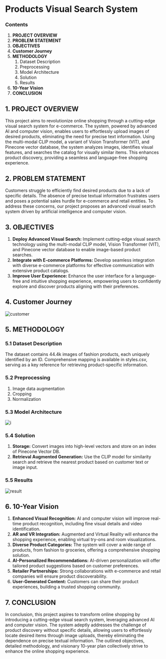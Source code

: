 # Products Visual Search System

### Contents

1. **PROJECT OVERVIEW**
2. **PROBLEM STATEMENT**
3. **OBJECTIVES**
4. **Customer Journey**
5. **METHODOLOGY**
   1. Dataset Description
   2. Preprocessing
   3. Model Architecture
   4. Solution
   5. Results
6. **10-Year Vision**
7. **CONCLUSION**

## 1. PROJECT OVERVIEW

This project aims to revolutionize online shopping through a cutting-edge visual search system for e-commerce. The system, powered by advanced AI and computer vision, enables users to effortlessly upload images of desired products, eliminating the need for precise text information. Using the multi-modal CLIP model, a variant of Vision Transformer (VIT), and Pinecone vector database, the system analyzes images, identifies visual features, and searches the catalog for visually similar items. This enhances product discovery, providing a seamless and language-free shopping experience.

## 2. PROBLEM STATEMENT

Customers struggle to efficiently find desired products due to a lack of specific details. The absence of precise textual information frustrates users and poses a potential sales hurdle for e-commerce and retail entities. To address these concerns, our project proposes an advanced visual search system driven by artificial intelligence and computer vision.

## 3. OBJECTIVES

1. **Deploy Advanced Visual Search:** Implement cutting-edge visual search technology using the multi-modal CLIP model, Vision Transformer (VIT), and Pinecone vector database to enable image-based product searches.
2. **Integrate with E-commerce Platforms:** Develop seamless integration with diverse e-commerce platforms for effective communication with extensive product catalogs.
3. **Improve User Experience:** Enhance the user interface for a language-free and intuitive shopping experience, empowering users to confidently explore and discover products aligning with their preferences.

## 4. Customer Journey

![customer](https://github.com/Lohit20/Products-Visual-Search-System/assets/122743521/9a57b2e1-3f7d-4585-b3c2-d3626cb85a68)


## 5. METHODOLOGY

### 5.1 Dataset Description

The dataset contains 44.4k images of fashion products, each uniquely identified by an ID. Comprehensive mapping is available in styles.csv, serving as a key reference for retrieving product-specific information.

### 5.2 Preprocessing

1. Image data augmentation
2. Cropping
3. Normalization

### 5.3 Model Architecture

![i](https://github.com/Lohit20/Products-Visual-Search-System/assets/122743521/d55d9cf3-e669-4d5c-b37c-69c6ba21679b)


### 5.4 Solution

1. **Storage:** Convert images into high-level vectors and store on an index of Pinecone Vector DB.
2. **Retrieval Augmented Generation:** Use the CLIP model for similarity search and retrieve the nearest product based on customer text or image input.

### 5.5 Results

![result](https://github.com/Lohit20/Products-Visual-Search-System/assets/122743521/e0fa568d-c738-499c-a1be-f0ae1d23ff24)

## 6. 10-Year Vision

1. **Enhanced Visual Recognition:** AI and computer vision will improve real-time product recognition, including fine visual details and video identification.
2. **AR and VR Integration:** Augmented and Virtual Reality will enhance the shopping experience, enabling virtual try-ons and room visualizations.
3. **Diverse Product Categories:** The system will cover a wide range of products, from fashion to groceries, offering a comprehensive shopping solution.
4. **AI-Personalized Recommendations:** AI-driven personalization will offer tailored product suggestions based on customer preferences.
5. **Retailer Partnerships:** Strong collaborations with e-commerce and retail companies will ensure product discoverability.
6. **User-Generated Content:** Customers can share their product experiences, building a trusted shopping community.

## 7. CONCLUSION

In conclusion, this project aspires to transform online shopping by introducing a cutting-edge visual search system, leveraging advanced AI and computer vision. The system adeptly addresses the challenge of product discovery without specific details, allowing users to effortlessly locate desired items through image uploads, thereby eliminating the dependence on precise textual information. The outlined objectives, detailed methodology, and visionary 10-year plan collectively strive to enhance the online shopping experience.

